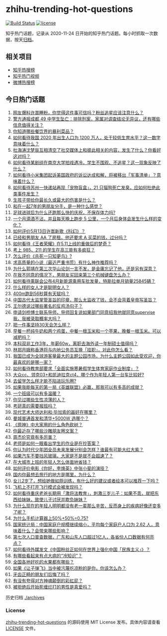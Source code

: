 # zhihu-trending-hot-questions

[![Build Status](https://github.com/justjavac/zhihu-trending-hot-questions/workflows/ci/badge.svg?branch=master)](https://github.com/justjavac/zhihu-trending-hot-questions/actions)
[![license](https://img.shields.io/github/license/justjavac/zhihu-trending-hot-questions)](https://github.com/justjavac/zhihu-trending-hot-questions/blob/master/LICENSE)

知乎热门话题，记录从 2020-11-24 日开始的知乎热门话题。每小时抓取一次数据，按天[归档](./archives)。

## 相关项目

- [知乎热搜榜](https://github.com/justjavac/zhihu-trending-top-search)
- [知乎热门视频](https://github.com/justjavac/zhihu-trending-hot-video)
- [微博热搜榜](https://github.com/justjavac/weibo-trending-hot-search)

## 今日热门话题

<!-- BEGIN -->
<!-- 最后更新时间 Thu May 13 2021 05:01:41 GMT+0800 (China Standard Time) -->

1. [网友爆料许嵩睡粉，你觉得这件事可信吗？粉丝追星应该注意什么？](https://www.zhihu.com/question/459044865)
2. [警方通报成都 49
   中学生坠亡：排除刑案，家属对调查结论无异议，还有哪些信息值得关注？](https://www.zhihu.com/question/458909971)
3. [你知道哪些餐饮界的暴利菜品？](https://www.zhihu.com/question/430100068)
4. [如何看待我国 2020 年出生人口为 1200
   万人，处于较低生育水平？这一数字意味着什么？](https://www.zhihu.com/question/458828004)
5. [杜海涛沈梦辰互相清空了社交媒体上和彼此相关的内容，发生了什么？你看好这对吗？](https://www.zhihu.com/question/459091147)
6. [如何看待某剧组在南京大学拍戏遇冷，学生不围观、不追星？这一现象反映了什么？](https://www.zhihu.com/question/458770659)
7. [如何看待小米集团起诉美国政府的诉讼达成和解，将被移出「军事清单」？意味着什么？](https://www.zhihu.com/question/459013673)
8. [如何看待苏州一快递站再现「宠物盲盒」，21
   只猫狗死亡发臭，应如何杜绝此类事件发生？](https://www.zhihu.com/question/459005393)
9. [生孩子带给你最长久或最大的伤害是什么？](https://www.zhihu.com/question/458813300)
10. [和在一起7年的男朋友分手，是一种什么感觉？](https://www.zhihu.com/question/311800723)
11. [足球进球后为什么还跑那么快的庆祝，不保存体力吗?](https://www.zhihu.com/question/458226019)
12. [一个月滴酒不沾，并且每天晚上跑步 5
    公里，一个月后身体会发生什么样的变化？](https://www.zhihu.com/question/405285583)
13. [如何评价5月13日许嵩新歌《科幻》？](https://www.zhihu.com/question/459126468)
14. [已经和男朋友 AA 了房租，他还要求 A 买菜的钱，过分吗？](https://www.zhihu.com/question/453271533)
15. [如何看待《王者荣耀》在5.11上线的重做后的梦奇？](https://www.zhihu.com/question/458854022)
16. [考上 985、211 的学生在高三能有多疯狂？](https://www.zhihu.com/question/336622881)
17. [怎么评价《杀死一只知更鸟》?](https://www.zhihu.com/question/279914409)
18. [求高质量的小说（最近严重书荒）有什么神作推荐吗？](https://www.zhihu.com/question/345478198)
19. [为什么郭靖在第三次华山论剑一言不发，是金庸忘记了他，还是另有深意？](https://www.zhihu.com/question/21249025)
20. [在我不同意的情况下，男朋友买回来第三个机械键盘怎么办？](https://www.zhihu.com/question/454654781)
21. [如何看待乘联会公布4月新能源乘用车批发量，特斯拉单月销量25845辆？](https://www.zhihu.com/question/458877707)
22. [什么样的女人才是聪明女人？](https://www.zhihu.com/question/31502344)
23. [400m跑到56秒算有天赋吗？](https://www.zhihu.com/question/455941157)
24. [中国古代太监掌管圣旨的印章，那么太监收了钱，会不会背着皇帝写圣旨？](https://www.zhihu.com/question/455745711)
25. [王尔德说过哪些著名的反鸡汤句子？](https://www.zhihu.com/question/352930521)
26. [申请剑桥博士联系导师，导师回复说如果部门同意招我他就同意supervise我，我被录取概率大吗？](https://www.zhihu.com/question/458531364)
27. [把一件事坚持30天会怎么样？](https://www.zhihu.com/question/445399418)
28. [早餐一杯纯牛奶和两个鸡蛋，中餐一根玉米和一个苹果，晚餐一根玉米。可以减肥吗？](https://www.zhihu.com/question/449869703)
29. [本科双非工作3年，年薪60w，离职去海外读一年制硕士值得吗？](https://www.zhihu.com/question/458347661)
30. [林郑月娥称香港将与内地公务员互换「挂职」，对此你怎么看？](https://www.zhihu.com/question/458804652)
31. [我国已成为全球游客量最大的主题公园市场，为什么主题公园如此受欢迎，你最喜欢的是哪一家？](https://www.zhihu.com/question/458193805)
32. [如何看待教育部要求「全面实施寒暑假学生体育家庭作业制度」？](https://www.zhihu.com/question/458819623)
33. [大众cc、领克03+和凯迪拉克ct4，哪个作为年轻人第一台车比较好?](https://www.zhihu.com/question/386263270)
34. [去留学怎么样才能不陷进玩乐圈?](https://www.zhihu.com/question/455259235)
35. [如果我能每天的第一局《英雄联盟》必赢，那我可以有多高的成就？](https://www.zhihu.com/question/453307486)
36. [一个班级可以有多温暖？](https://www.zhihu.com/question/318128959)
37. [你见过哪些生性凉薄的人？](https://www.zhihu.com/question/429319229)
38. [考研真的需要报班吗？](https://www.zhihu.com/question/313929839)
39. [现代艺术大师达利和·毕加索的画好在哪里？](https://www.zhihu.com/question/19934954)
40. [曼城普通首发和清华+5000W 选哪个？](https://www.zhihu.com/question/458935007)
41. [《原神》中大家用的什么角色砍树？](https://www.zhihu.com/question/457105267)
42. [你最近存了哪些沙雕朋友圈文案？](https://www.zhihu.com/question/454044987)
43. [周杰伦究竟有多厉害？](https://www.zhihu.com/question/284816654)
44. [老师是如何一眼看出学生的作业是在抄答案？](https://www.zhihu.com/question/446221874)
45. [你认为时代少年团全员未来发展分别会怎样？谁最有可能大红大紫？](https://www.zhihu.com/question/457302819)
46. [如果汽车不要挡风玻璃，大家是不是就不会超速了？](https://www.zhihu.com/question/453038354)
47. [在大城市上班的年轻人怎么体面地省钱？](https://www.zhihu.com/question/420243795)
48. [如何评价电影《你好，李焕英》中张小斐的演技？](https://www.zhihu.com/question/444445938)
49. [国内你最想去旅行的地方是哪里，为什么？](https://www.zhihu.com/question/430741673)
50. [女儿2岁了，想给她做如厕训练，有什么好的建议或者绘本可以推荐一下吗？](https://www.zhihu.com/question/458367044)
51. [飞机上不打开飞行模式会被发现吗？](https://www.zhihu.com/question/448267257)
52. [如何看待重庆老爸长期用「激将法教育」，刺激三岁儿子：如果不乖，就把东西给妹妹，致使儿子讨厌并欺负妹妹？](https://www.zhihu.com/question/458830152)
53. [为什么现在的年轻人明明都没有老一辈那么辛苦，反而身上的疾病好像还变多了呢？](https://www.zhihu.com/question/458382123)
54. [为什么手机计算器上50%+50%=0.75?](https://www.zhihu.com/question/453500291)
55. [国家统计局：中国家庭户规模继续缩小，平均每个家庭户人口为 2.62
    人，意味着什么？会带来哪些影响？](https://www.zhihu.com/question/458817764)
56. [第七次人口普查数据，广东和山东人口超过1亿人，各省份人口数据有何亮点？](https://www.zhihu.com/question/458855355)
57. [如何看待外媒发文《中国粉丝正如何在世界上强化中国「民族主义」》？](https://www.zhihu.com/question/458741420)
58. [有哪些看起来有点大病的“冷知识”？](https://www.zhihu.com/question/458360832)
59. [全国各地好吃的水果都有哪些？](https://www.zhihu.com/question/396304597)
60. [如果《让子弹飞》当中被污蔑吃凉粉的是你，你该怎么办？](https://www.zhihu.com/question/333769627)
61. [牙齿正畸的朋友们后悔了吗？](https://www.zhihu.com/question/308980503)
62. [有没有夸得对方神魂颠倒的彩虹屁？](https://www.zhihu.com/question/425102721)
63. [被拒绝后开始死缠烂打的男性是真爱吗？](https://www.zhihu.com/question/27019446)

<!-- END -->

历史归档 [./archives](./archives)

### License

[zhihu-trending-hot-questions](https://github.com/justjavac/zhihu-trending-hot-questions)
的源码使用 MIT License 发布。具体内容请查看 [LICENSE](./LICENSE) 文件。

